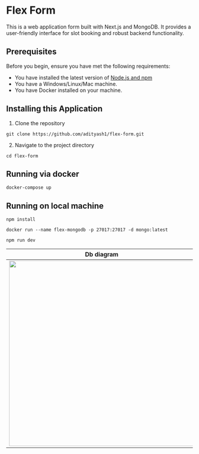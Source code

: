 # Flex Form

This is a web application form built with Next.js and MongoDB. It provides a user-friendly interface for slot booking and robust backend functionality.

## Prerequisites

Before you begin, ensure you have met the following requirements:

- You have installed the latest version of [Node.js and npm](https://nodejs.org/en/download/)
- You have a Windows/Linux/Mac machine.
- You have Docker installed on your machine.

## Installing this Application

1. Clone the repository

```
git clone https://github.com/adityash1/flex-form.git
```

2. Navigate to the project directory

```
cd flex-form
```

## Running via docker

```
docker-compose up
```

## Running on local machine

```
npm install
```

```
docker run --name flex-mongodb -p 27017:27017 -d mongo:latest
```

```
npm run dev
```

| Db diagram                         | Walkthrough                           |
| ----------------------------------- | ----------------------------------- |
| <img src="https://github.com/adityash1/flex-form/assets/65771169/f46188c5-89b1-4074-b467-42db84ffb00d" width="500"> | <video src="https://github.com/adityash1/flex-form/assets/65771169/33ff5e17-e827-4085-a0dd-8e7601d6bc10"></video> |







